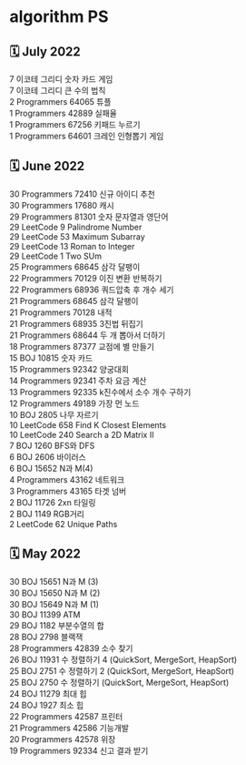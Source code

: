 # algorithm PS

## 🗓 July 2022
7 이코테 그리디 숫자 카드 게임</br>
7 이코테 그리디 큰 수의 법칙</br>
2 Programmers 64065 튜플</br>
1 Programmers 42889 실패율</br>
1 Programmers 67256 키패드 누르기</br> 
1 Programmers 64601 크레인 인형뽑기 게임 </br>

## 🗓 June 2022
30 Programmers 72410 신규 아이디 추천 </br>
30 Programmers 17680 캐시 </br>
29 Programmers 81301 숫자 문자열과 영단어</br>
29 LeetCode 9 Palindrome Number</br>
29 LeetCode 53 Maximum Subarray</br>
29 LeetCode 13 Roman to Integer</br>
29 LeetCode 1 Two SUm </br>
25 Programmers 68645 삼각 달팽이</br>
22 Programmers 70129 이진 변환 반복하기</br>
22 Programmers 68936 쿼드압축 후 개수 세기</br>
21 Programmers 68645 삼각 달팽이</br>
21 Programmers 70128 내적</br>
21 Programmers 68935 3진법 뒤집기</br>
21 Programmers 68644 두 개 뽑아서 더하기</br>
18 Programmers 87377 교점에 별 만들기</br> 
15 BOJ 10815 숫자 카드</br>
15 Programmers 92342 양궁대회</br>
14 Programmers 92341 주차 요금 계산</br>
13 Programmers 92335 k진수에서 소수 개수 구하기</br>
12 Programmers 49189 가장 먼 노드</br>
10 BOJ 2805 나무 자르기</br>
10 LeetCode 658 Find K Closest Elements</br>
10 LeetCode 240 Search a 2D Matrix II</br>
7 BOJ 1260 BFS와 DFS</br>
6 BOJ 2606 바이러스</br>
6 BOJ 15652 N과 M(4)</br>
4 Programmers 43162 네트워크</br>
3 Programmers 43165 타겟 넘버</br>
2 BOJ 11726 2xn 타일링</br>
2 BOJ 1149 RGB거리</br>
2 LeetCode 62 Unique Paths</br>

## 🗓 May 2022
30 BOJ 15651 N과 M (3)</br>
30 BOJ 15650 N과 M (2)</br>
30 BOJ 15649 N과 M (1)</br>
30 BOJ 11399 ATM</br>
29 BOJ 1182 부분수열의 합</br>
28 BOJ 2798 블랙잭</br>
28 Programmers 42839 소수 찾기</br>
26 BOJ 11931 수 정렬하기 4 (QuickSort, MergeSort, HeapSort)</br>
25 BOJ 2751 수 정렬하기 2 (QuickSort, MergeSort, HeapSort)</br>
25 BOJ 2750 수 정렬하기 (QuickSort, MergeSort, HeapSort)</br>
24 BOJ 11279 최대 힙</br>
24 BOJ 1927 최소 힙</br>
22 Programmers 42587 프린터</br>
21 Programmers 42586 기능개발</br>
20 Programmers 42578 위장</br>
19 Programmers 92334 신고 결과 받기</br>
